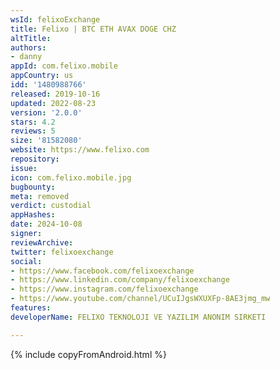```yaml
---
wsId: felixoExchange
title: Felixo | BTC ETH AVAX DOGE CHZ
altTitle: 
authors:
- danny
appId: com.felixo.mobile
appCountry: us
idd: '1480988766'
released: 2019-10-16
updated: 2022-08-23
version: '2.0.0'
stars: 4.2
reviews: 5
size: '81582080'
website: https://www.felixo.com
repository: 
issue: 
icon: com.felixo.mobile.jpg
bugbounty: 
meta: removed
verdict: custodial
appHashes: 
date: 2024-10-08
signer: 
reviewArchive: 
twitter: felixoexchange
social:
- https://www.facebook.com/felixoexchange
- https://www.linkedin.com/company/felixoexchange
- https://www.instagram.com/felixoexchange
- https://www.youtube.com/channel/UCuIJgsWXUXFp-8AE3jmg_mw
features: 
developerName: FELIXO TEKNOLOJI VE YAZILIM ANONIM SIRKETI

---
```


{% include copyFromAndroid.html %}